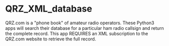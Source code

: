 # QRZ_XML_database
QRZ.com is a "phone book" of amateur radio operators.  These Python3 apps will search their database for a particular ham radio callsign and return the complete record.
This app REQUIRES an XML subscription to the QRZ.com website to retrieve the full record.
